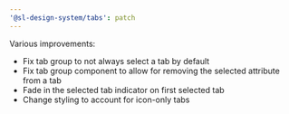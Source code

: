 ```yaml
---
'@sl-design-system/tabs': patch
---
```


Various improvements:
- Fix tab group to not always select a tab by default
- Fix tab group component to allow for removing the selected attribute from a tab
- Fade in the selected tab indicator on first selected tab
- Change styling to account for icon-only tabs
